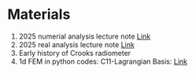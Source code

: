 # Materials
1. 2025 numerial analysis lecture note [Link](https://github.com/cebumactan/ming-lee/blob/master/materials/Lectures2025.pdf)
1. 2025 real analysis lecture note [Link](https://github.com/cebumactan/ming-lee/blob/master/materials/real_analysis_2025.pdf)
1. Early history of Crooks radiometer
1. 1d FEM in python codes: C11-Lagrangian Basis: [Link](a)
